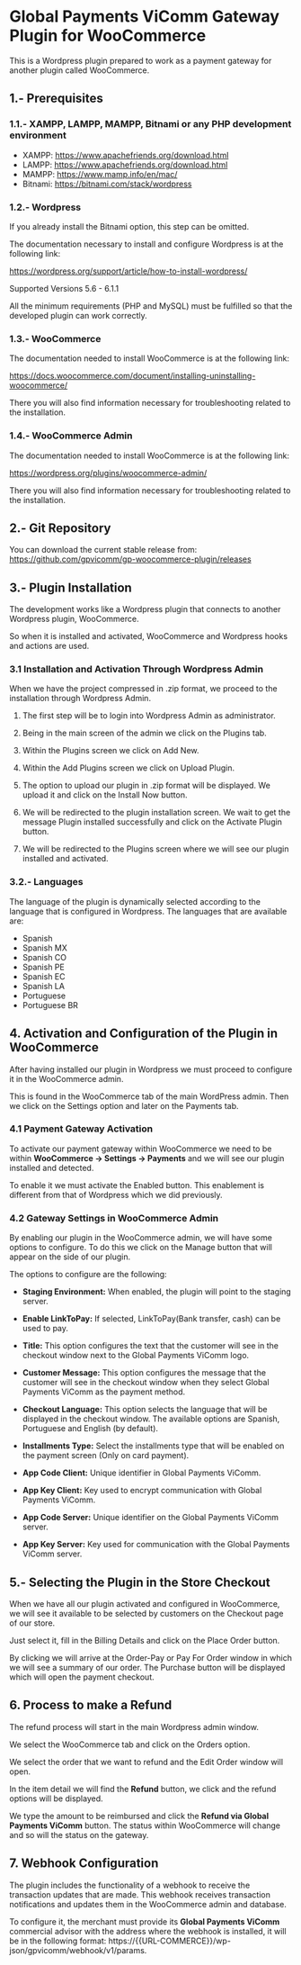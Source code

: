# Global Payments ViComm Gateway Plugin for WooCommerce
This is a Wordpress plugin prepared to work as a payment gateway for another plugin called WooCommerce.

## 1.- Prerequisites
### 1.1.- XAMPP, LAMPP, MAMPP, Bitnami or any PHP development environment
- XAMPP: https://www.apachefriends.org/download.html
- LAMPP: https://www.apachefriends.org/download.html
- MAMPP: https://www.mamp.info/en/mac/
- Bitnami: https://bitnami.com/stack/wordpress

### 1.2.- Wordpress
If you already install the Bitnami option, this step can be omitted.

The documentation necessary to install and configure Wordpress is at the following link:

https://wordpress.org/support/article/how-to-install-wordpress/

Supported Versions
5.6 - 6.1.1

All the minimum requirements (PHP and MySQL) must be fulfilled so that the developed plugin can work correctly.

### 1.3.- WooCommerce
The documentation needed to install WooCommerce is at the following link:

https://docs.woocommerce.com/document/installing-uninstalling-woocommerce/

There you will also find information necessary for troubleshooting related to the installation.

### 1.4.- WooCommerce Admin
The documentation needed to install WooCommerce is at the following link:

https://wordpress.org/plugins/woocommerce-admin/

There you will also find information necessary for troubleshooting related to the installation.

## 2.- Git Repository

You can download the current stable release from: https://github.com/gpvicomm/gp-woocommerce-plugin/releases

## 3.- Plugin Installation
The development works like a Wordpress plugin that connects to another Wordpress plugin, WooCommerce.

So when it is installed and activated, WooCommerce and Wordpress hooks and actions are used.

### 3.1 Installation and Activation Through Wordpress Admin
When we have the project compressed in .zip format, we proceed to the installation through Wordpress Admin.

1. The first step will be to login into Wordpress Admin as administrator.

2. Being in the main screen of the admin we click on the Plugins tab.

3. Within the Plugins screen we click on Add New.

4. Within the Add Plugins screen we click on Upload Plugin.

5. The option to upload our plugin in .zip format will be displayed. We upload it and click on the Install Now button.

6. We will be redirected to the plugin installation screen. We wait to get the message Plugin installed successfully and click on the Activate Plugin button.

7. We will be redirected to the Plugins screen where we will see our plugin installed and activated.

### 3.2.- Languages
The language of the plugin is dynamically selected according to the language that is configured in Wordpress. The languages that are available are:
- Spanish
- Spanish MX
- Spanish CO
- Spanish PE
- Spanish EC
- Spanish LA
- Portuguese
- Portuguese BR

## 4. Activation and Configuration of the Plugin in WooCommerce
After having installed our plugin in Wordpress we must proceed to configure it in the WooCommerce admin.

This is found in the WooCommerce tab of the main WordPress admin. Then we click on the Settings option and later on the Payments tab.

### 4.1 Payment Gateway Activation
To activate our payment gateway within WooCommerce we need to be within **WooCommerce -> Settings -> Payments** and we will see our plugin installed and detected.

To enable it we must activate the Enabled button. This enablement is different from that of Wordpress which we did previously.

### 4.2 Gateway Settings in WooCommerce Admin
By enabling our plugin in the WooCommerce admin, we will have some options to configure. To do this we click on the Manage button that will appear on the side of our plugin.

The options to configure are the following:

- **Staging Environment:** When enabled, the plugin will point to the  staging server.

- **Enable LinkToPay:** If selected, LinkToPay(Bank transfer, cash) can be used to pay.

- **Title:** This option configures the text that the customer will see in the checkout window next to the Global Payments ViComm logo.

- **Customer Message:** This option configures the message that the customer will see in the checkout window when they select Global Payments ViComm as the payment method.

- **Checkout Language:** This option selects the language that will be displayed in the checkout window. The available options are Spanish, Portuguese and English (by default).

- **Installments Type:** Select the installments type that will be enabled on the payment screen (Only on card payment).

- **App Code Client:** Unique identifier in Global Payments ViComm.

- **App Key Client:** Key used to encrypt communication with Global Payments ViComm.

- **App Code Server:** Unique identifier on the Global Payments ViComm server.

- **App Key Server:** Key used for communication with the Global Payments ViComm server.

## 5.- Selecting the Plugin in the Store Checkout
When we have all our plugin activated and configured in WooCommerce, we will see it available to be selected by customers on the Checkout page of our store.

Just select it, fill in the Billing Details and click on the Place Order button.

By clicking we will arrive at the Order-Pay or Pay For Order window in which we will see a summary of our order. The Purchase button will be displayed which will open the payment checkout.

## 6. Process to make a Refund
The refund process will start in the main Wordpress admin window.

We select the WooCommerce tab and click on the Orders option.

We select the order that we want to refund and the Edit Order window will open.

In the item detail we will find the **Refund** button, we click and the refund options will be displayed.

We type the amount to be reimbursed and click the **Refund via Global Payments ViComm** button. The status within WooCommerce will change and so will the status on the gateway.

## 7. Webhook Configuration
The plugin includes the functionality of a webhook to receive the transaction updates that are made. This webhook receives transaction notifications and updates them in the WooCommerce admin and database.

To configure it, the merchant must provide its **Global Payments ViComm** commercial advisor with the address where the webhook is installed, it will be in the following format: https://{{URL-COMMERCE}}/wp-json/gpvicomm/webhook/v1/params.
